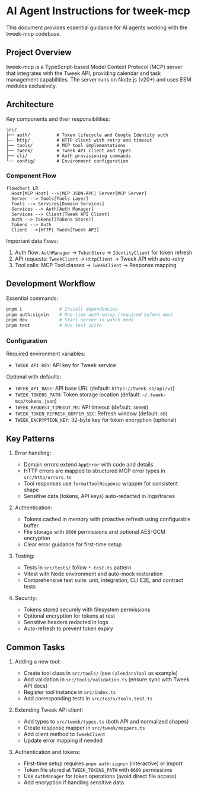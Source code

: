 # AI Agent Instructions for tweek-mcp

This document provides essential guidance for AI agents working with the tweek-mcp codebase.

## Project Overview

tweek-mcp is a TypeScript-based Model Context Protocol (MCP) server that integrates with the Tweek API, providing calendar and task management capabilities. The server runs on Node.js (v20+) and uses ESM modules exclusively.

## Architecture

Key components and their responsibilities:

```
src/
├── auth/          # Token lifecycle and Google Identity auth
├── http/          # HTTP client with retry and timeout
├── tools/         # MCP tool implementations
├── tweek/         # Tweek API client and types
├── cli/           # Auth provisioning commands
└── config/        # Environment configuration
```

### Component Flow

```mermaid
flowchart LR
  Host[MCP Host] -->|MCP JSON-RPC| Server[MCP Server]
  Server --> Tools[Tools Layer]
  Tools --> Services[Domain Services]
  Services --> Auth[Auth Manager]
  Services --> Client[Tweek API Client]
  Auth --> Tokens[(Tokens Store)]
  Tokens --> Auth
  Client -->|HTTP| Tweek[Tweek API]
```

Important data flows:
1. Auth flow: `AuthManager` → `TokenStore` → `IdentityClient` for token refresh
2. API requests: `TweekClient` → `HttpClient` → Tweek API with auto-retry
3. Tool calls: MCP Tool classes → `TweekClient` → Response mapping

## Development Workflow

Essential commands:
```bash
pnpm i              # Install dependencies
pnpm auth:signin    # One-time auth setup (required before dev)
pnpm dev            # Start server in watch mode
pnpm test           # Run test suite
```

### Configuration

Required environment variables:
- `TWEEK_API_KEY`: API key for Tweek service

Optional with defaults:
- `TWEEK_API_BASE`: API base URL (default: `https://tweek.so/api/v1`)
- `TWEEK_TOKENS_PATH`: Token storage location (default: `~/.tweek-mcp/tokens.json`)
- `TWEEK_REQUEST_TIMEOUT_MS`: API timeout (default: `30000`)
- `TWEEK_TOKEN_REFRESH_BUFFER_SEC`: Refresh window (default: `60`)
- `TWEEK_ENCRYPTION_KEY`: 32-byte key for token encryption (optional)

## Key Patterns

1. Error handling:
   - Domain errors extend `AppError` with code and details
   - HTTP errors are mapped to structured MCP error types in `src/http/errors.ts`
   - Tool responses use `formatToolResponse` wrapper for consistent shape
   - Sensitive data (tokens, API keys) auto-redacted in logs/traces

2. Authentication:
   - Tokens cached in memory with proactive refresh using configurable buffer
   - File storage with `0600` permissions and optional AES-GCM encryption
   - Clear error guidance for first-time setup

3. Testing:
   - Tests in `src/tests/` follow `*.test.ts` pattern
   - Vitest with Node environment and auto-mock restoration
   - Comprehensive test suite: unit, integration, CLI E2E, and contract tests

4. Security:
   - Tokens stored securely with filesystem permissions
   - Optional encryption for tokens at rest
   - Sensitive headers redacted in logs
   - Auto-refresh to prevent token expiry

## Common Tasks

1. Adding a new tool:
   - Create tool class in `src/tools/` (see `CalendarsTool` as example)
   - Add validation in `src/tools/validation.ts` (ensure sync with Tweek API docs)
   - Register tool instance in `src/index.ts`
   - Add corresponding tests in `src/tests/tools.test.ts`

2. Extending Tweek API client:
   - Add types to `src/tweek/types.ts` (both API and normalized shapes)
   - Create response mapper in `src/tweek/mappers.ts`
   - Add client method to `TweekClient`
   - Update error mapping if needed

3. Authentication and tokens:
   - First-time setup requires `pnpm auth:signin` (interactive) or import
   - Token file stored at `TWEEK_TOKENS_PATH` with `0600` permissions
   - Use `AuthManager` for token operations (avoid direct file access)
   - Add encryption if handling sensitive data

